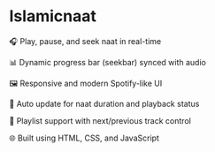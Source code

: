 # Islamicnaat
🎧 Play, pause, and seek naat in real-time

📊 Dynamic progress bar (seekbar) synced with audio

🖼️ Responsive and modern Spotify-like UI

🔄 Auto update for naat duration and playback status

🎵 Playlist support with next/previous track control

🌐 Built using HTML, CSS, and JavaScript
